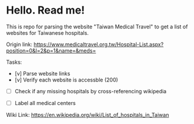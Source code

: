 # Hello. Read me!

This is repo for parsing the website "Taiwan Medical Travel" to get a list of websites for Taiwanese hospitals.

Origin link: 
https://www.medicaltravel.org.tw/Hospital-List.aspx?position=0&l=2&p=1&name=&meds=



Tasks:
- [v] Parse website links
- [v] Verify each website is accessble (200)
- [ ] Check if any missing hospitals by cross-referencing wikipedia
- [ ] Label all medical centers


Wiki Link:
https://en.wikipedia.org/wiki/List_of_hospitals_in_Taiwan

